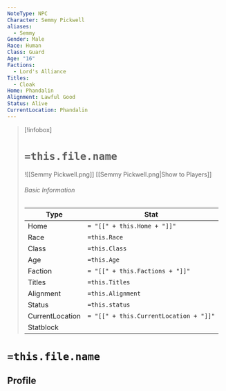 ```yaml
---
NoteType: NPC
Character: Semmy Pickwell
aliases:
  - Semmy
Gender: Male
Race: Human
Class: Guard
Age: "16"
Factions:
  - Lord's Alliance
Titles:
  - Cloak
Home: Phandalin
Alignment: Lawful Good
Status: Alive
CurrentLocation: Phandalin
---
```




> [!infobox]
> # `=this.file.name`
>![[Semmy Pickwell.png]]
> [[Semmy Pickwell.png|Show to Players]]
> ###### Basic Information
> Type |  Stat |
> ---|---|
> Home | `= "[[" + this.Home + "]]"`|
> Race | `=this.Race` |
> Class | `=this.Class` |
> Age | `=this.Age` |
> Faction | `= "[[" + this.Factions + "]]"`|
> Titles | `=this.Titles` |
> Alignment | `=this.Alignment` |
> Status | `=this.status` |
> CurrentLocation| `= "[[" + this.CurrentLocation + "]]"`|
> Statblock | 

# `=this.file.name`
## Profile
